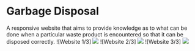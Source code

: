 # Garbage Disposal
A responsive website that aims to provide knowledge as to what can be done when a particular waste product is encountered so that it can be disposed correctly.
![Website 1/3] 
<img src="Screenshot (41).png">
![Website 2/3]
<img src="Screenshot (42).png">
![Website 3/3]
<img src="Screenshot (43).png">
